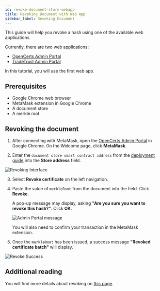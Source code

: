 ```yaml
---
id: revoke-document-store-webapp
title: Revoking Document with Web App
sidebar_label: Revoking Document
---
```


This guide will help you revoke a hash using one of the available web applications. 

Currently, there are two web applications:

- [OpenCerts Admin Portal](https://admin.opencerts.io/)
- [TradeTrust Admin Portal](https://admin.tradetrust.io/)

In this tutorial, you will use the first web app.

## Prerequisites

- Google Chrome web browser
- MetaMask extension in Google Chrome
- A document store
- A merkle root

## Revoking the document

1. After connecting with MetaMask, open the [OpenCerts Admin Portal](https://admin.opencerts.io/) in Google Chrome. On the Welcome page, click **MetaMask**.

2. Enter the `document store smart contract address` from the [deployment guide](/docs/integrator-section/webapp-tutorial/deploy-document-store-webapp/) into the **Store address** field. 

![Revoking Interface](/docs/integrator-section/webapp-tutorial/revoking-webapp/revoking.png)

3. Select **Revoke certificate** on the left navigation.

4. Paste the value of `merkleRoot` from the document into the field. Click **Revoke**. 

    A pop-up message may display, asking **"Are you sure you want to revoke this hash?"**. Click **OK**. 

    ![Admin Portal message](/docs/integrator-section/webapp-tutorial/revoking-webapp/admin-portal-message.png)

    You will also need to confirm your transaction in the MetaMask extension.

5. Once the `merkleRoot` has been issued, a success message **"Revoked certificate batch"** will display.

![Revoke Success](/docs/integrator-section/webapp-tutorial/revoking-webapp/success.png)

## Additional reading
You will find more details about revoking on [this page](/docs/integrator-section/verifiable-document/ethereum/revoking-document).
